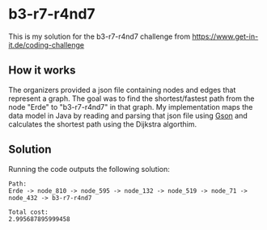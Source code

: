 # b3-r7-r4nd7
This is my solution for the b3-r7-r4nd7 challenge from https://www.get-in-it.de/coding-challenge

## How it works
The organizers provided a json file containing nodes and edges that represent a graph. The goal was to find the shortest/fastest path from the node "Erde" to "b3-r7-r4nd7" in that graph.
My implementation maps the data model in Java by reading and parsing that json file using [Gson](https://github.com/google/gson) and calculates the shortest path using the Dijkstra algorthim.

## Solution
Running the code outputs the following solution:
```
Path:
Erde -> node_810 -> node_595 -> node_132 -> node_519 -> node_71 -> node_432 -> b3-r7-r4nd7

Total cost: 
2.995687895999458
```

